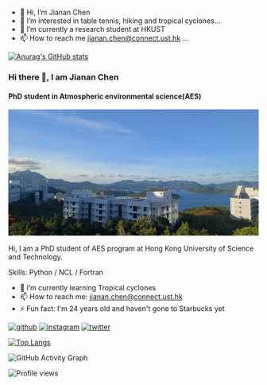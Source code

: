 - 👋 Hi, I’m Jianan Chen
- 👀 I’m interested in table tennis, hiking and tropical cyclones...
- 🌱 I’m currently a research student at HKUST
- 📫 How to reach me jianan.chen@connect.ust.hk ...


[![Anurag's GitHub stats](https://github-readme-stats.vercel.app/api?username=JiananChenUST)](https://github.com/anuraghazra/github-readme-stats)

### Hi there 👋, I am Jianan Chen 
#### PhD student in Atmospheric environmental science(AES)
![PhD student in Atmospheric environmental science(AES)](https://github.com/JiananChenUST/JiananChenUST/blob/main/HKUST.png)

Hi, I am a PhD student of AES program at Hong Kong University of Science and Technology. 

Skills: Python / NCL / Fortran   

- 🌱 I’m currently learning Tropical cyclones  
- 📫 How to reach me: jianan.chen@connect.ust.hk 
- ⚡ Fun fact: I'm 24 years old and haven't gone to Starbucks yet 


[<img src='https://cdn.jsdelivr.net/npm/simple-icons@3.0.1/icons/github.svg' alt='github' height='40'>](https://github.com/JiananChenUST)  [<img src='https://cdn.jsdelivr.net/npm/simple-icons@3.0.1/icons/instagram.svg' alt='instagram' height='40'>](https://www.instagram.com/august_chen_1/)  [<img src='https://cdn.jsdelivr.net/npm/simple-icons@3.0.1/icons/twitter.svg' alt='twitter' height='40'>](https://twitter.com/https://twitter.com/AtmosChen)  

[![Top Langs](https://github-readme-stats.vercel.app/api/top-langs/?username=JiananChenUST)](https://github.com/anuraghazra/github-readme-stats)

![GitHub Activity Graph](https://activity-graph.herokuapp.com/graph?username=JiananChenUST)  

![Profile views](https://gpvc.arturio.dev/JiananChenUST)   







<!---
JiananChenUST/JiananChenUST is a ✨ special ✨ repository because its `README.md` (this file) appears on your GitHub profile.
You can click the Preview link to take a look at your changes.
--->
